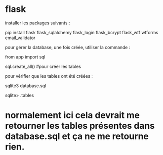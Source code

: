 # flask
installer les packages suivants :  

pip install flask flask_sqlalchemy flask_login flask_bcrypt flask_wtf wtforms email_validator  


pour gérer la database, une fois créée, utiliser la commande :  

from app import sql   

sql.create_all() #pour créer les tables  


pour vérifier que les tables ont été créées :   

sqlite3 database.sql  

sqlite> .tables  

# normalement ici cela devrait me retourner les tables présentes dans database.sql et ça ne me retourne rien. 
